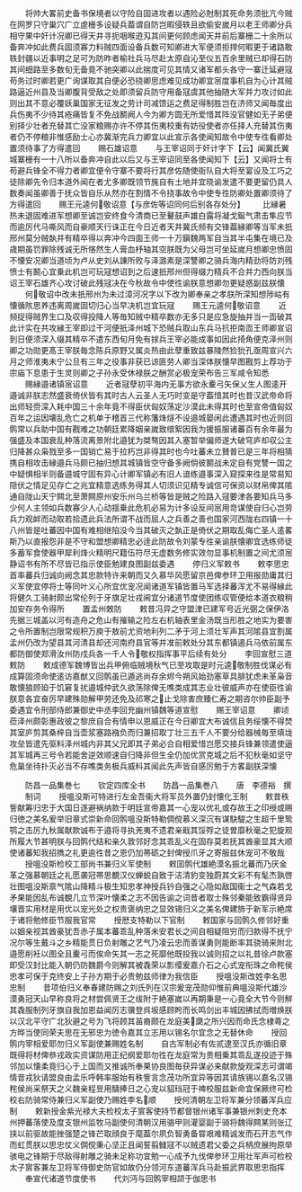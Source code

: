 <!-- { "loadSidebar": true } -->
　　将帅大畧前史备书保境者以守险自固进攻者以遇险必尅制其死命务须批亢今贼在网罗只守巢穴广立虗栅多设疑兵葢谓自防岂暇侵轶且欲偷安嵗月以老王师卿分兵相守果中奸计况卿已得天井寻扼咽喉逰刄其间更何顾虑闻天井前后寨栅二十余所以备奔冲如此费兵固须寡力料贼四面设备兵数可知卿进大军便须拒捍何暇更于诸路敢轶封疆以近事明之足可为防昨者榆社兵马尽赴太原自沁至仪五百余里贼已却得石防其间细路至多数旬无备竟不驰突卿以此揣度可见其情又诸军都头各守一寨迁延避冦苟务过时卿若更广询谋取其自便必恐挠卿思虑难见成功卿宜宻度事机自为心计其贼路逼近州县及当卿腹背受敌之处即须留兵防守用备冦虞其他抽随大军并力攻讨如此则出其不意必覆妖巢国家无征发之劳计司减馈运之费足得制胜岂在济师又闻毎度出兵伤夷不少待其疮痛皆复不免战鬭阙人今为卿方圆无所爱惜其阵没官健如无子弟便别择少壮者充替其亡没家粮赐亦许不停其伤夷校重有妨役使者亦任择人充替其伤夷者仍不停粮非惟感励士心亦冀渐完兵力卿宜以此宣示各使闻知故令中使专徃看卿处置须待事了方得遣回
　　赐石雄诏意
　　与王宰诏同于奸计字下【云】闻冀氏翼城寨栅有一十八所以备奔冲自此以后又与王宰诏同至各使闻知下【云】又闻将士有苟避兵锋全不得力者卿宜便令守寨不要将行其彦佐随使衙队自大将至宴设及工巧之徒除卿先令归本道外闻在者尤多卿既领节旄自有土地并宜晓谕发遣不要更留仍具人数奏闻虽卿善于抚众皆自乐从然亦在割情不令挠事故令中使专徃防卿处置卿须待了方得遣回
　　赐王元逵何敬诏意【与彦佐等诏同何后别各存处分】
　　比縁暑热未退固难进军想卿至诚岂安终食今清商已至鼙鼓声雄白露将凝戈鋋气肃击隼应节而逾厉代马嘶风而自豪顺天行诛正在今日近者天井冀氏频有交锋葢縁卿等当军未扺邢州莫分贼埶并有精卒得以奔冲今四面王师一十万鎭魏两军自当其半屯集在境已及歳期虽罚罪除残诚无所悋然生人膏血杼轴其空朕既为父母岂可坐延嵗月想卿忠愤固不懐安况卿当道顷为卢从史刘从諌所败与泽潞素是深讐卿之骑兵海内精劲将防刘残愤士有鬭心宜乗此机岂可玩冦想诏到之后速扺邢州但得缀力精兵不合并力西向朕当诏王宰石雄齐心攻讨破此残冦决在今秋故令中使徃谕朕意想卿勿更疑惑副兹朕懐
　　何敬诏中改未扺邢州为未过漳河况字以下改为卿奉亲之孝朕所深知想陟岵有懐循陔思养违离周嵗固切归心当早决机岂宜玩冦
　　赐王元逵何敬诏意
　　近频捉得贼界生口及収得投降人等毎知贼中精卒数亦无多只是应急旋抽并当一靣破其此计实在共攻縁王宰即过干河便扺泽州城下恐贼兵取山东兵马抗拒南靣王师卿宣诏到日便须深入缀其精卒不遣东西旬月免有捄兵王宰必能成事如因此掎角便克泽州则卿之功勋更髙王宰朕毎念陈兵原野又属炎热由此孽重致兹暴陵然猃狁孔亟周宣兴六月之师淮夷未宁公旦有三年之役事非获已谅匪劳人卿当深体朕懐早图戡剪上荐功于宗庙下息患于生灵则卿之子孙永受休禄朕之酬赏必极宠荣布告三军咸令知悉
　　赐縁邉诸镇宻诏意
　　近者冦孽初平海内无事方欲永櫜弓矢保乂生人图逺开邉诚非朕志然盛衰倚伏皆有其时古人云圣人无巧时变是守葢惜其时也昔汉武帝命将出师轻赍深入耗中国三十余年竟不得臣伏匈奴荡定沙漠此未得其时也至宣帝值匈奴百年之运因壊乱危亡之机单于稽首三代称籓烽燧不设邉城晏闲此遭遇其时也近则回鹘常以兵助中国有戡难之功朝廷累降姻亲嵗致缯絮因我为援振服诸蕃百有余年最为强盛及本国衰乱种落流离景附北邉犹为桀骜因其入塞暂举偏师遂大破穹庐却収公主归降甚众枭戮至多一国销亡易于拉朽岂非得其时也今吐蕃未立賛普已是三年将相猜携自相攻击縁邉兵马颇已抽归想其城镇皆空守备多阙倘彼鬭战未定自有党讐一国之中疑惧相半则备邉城守固有异心计卿军镇必有旧人谙练邉事深入窥探来徃是常易知隠伏之情足见存亡之兆宜精意选练务得其人切须识见精专诚信可保资以财帛俾其隂通自陇山天宁闗北至萧闗原州安乐州乌兰桥等皆是贼之险路入冦要津各要知兵马多少何人主领如兵数寡少人心动揺乗此危机必易为计多设反间宻用竒谋使自归心岂劳兵力观衅而动取若拾遗此兵法所谓不战而屈人之兵善之善也国家河西陇右四镇一十八州皆是吐蕃因中国有难相继陷没今当其破灭之埶正是倚伏之期取乱侮亡圣人逺畧斯乃以直报怨非是不守和盟想卿精忠必逹此防故令刘蒙专徃亲谕朕懐卿宜选练师徒多蓄军食使器甲犀利烽火精明尺籍伍符尽无虚数务修实效勿显事机制置之间尤须宻静诏书有所不尽皆已指示使臣勉建良图副兹委遇
　　停归义军敕书
　　敕李思忠首率蕃兵归诚向阙念其忠款特许来朝而又久慕华风愿留京邑俾参环卫用报勋庸其归义军使宜停将士等同叶义心所宜优宠况闻诸道军镇皆置马军选择蕃浑尤不易得縁此将健久工骑射颇出常伦列于牙旗足壮戎阃宜分诸道节度使团练収管便给本道衣粮稍加安存务令得所
　　置孟州敇防
　　敕昔冯异之守盟津已建军号近光弼之保伊洛先据三城盖以河有造舟之危山有摧输之险左右机轴表里金汤既当形胜之地实为要害之令所置制岂限常规积万庾于敖前尤资地利列二矛于河上须壮军声其河隂县宜割属孟州仍改为望县其河清县却还河南府县官等并准前敕处分其东都镇遏兵马依前属东都防御使郑滑汝州防戍兵各一千人令敬权指挥事平后续有处分
　　李回宣慰三道敕防
　　敕成德军魏博皆出兵甲俯临贼境秋气已至攻取是时元逵敬制胜伐谋必有成算固须命使逺访嘉猷又回鹘虽已遁逃尚存余烬今朔风始劲塞草具腓犹虑未革枭音敢懐狼顾廹于饥窘复扰邉城仲武久欲荡除俾无噍类成其志业壮彼威声亦在使臣徃谕朕意各宜奋厉早建殊勋解甲劳还免及祁寒之止戈除害庶臻仁寿之期咨尔帅臣副予委遇宜令刑部侍郎兼御史中丞李回充幽州镇魏等道宣慰
　　赐王宰诏意
　　卿顷莅泽州颇彰惠政彼之黎庶自合有情申以恩威正在今日卿宜大布诚信且务绥懐不得焚其室庐剪其桑梓自当壶浆塞路襁负而归兼招取丁壮三五千人不要分给器械毎至填垅攻垒皆遣先驱料泽州城内非其父兄即其子弟必合自相爱惜岂愿交接兵锋兼领遣使逼其军城再三号令若能舍逆效顺速自归降非但生全仍加优赏克城之后不犯秋毫如坚守危巢坐待扑灭必当不存噍类务极兵威料其闻此先声皆自感厉勉于方畧副朕深懐












　　防昌一品集巻七
　　钦定四库全书
　　防昌一品集巻八
　　唐　李德裕　撰
　　制词
　　授嗢没斯可特进行左金吾衞大将军员外置仍封懐化王制
　　敕昔秩訾献筹归忠于大国日逐避祸纳款于明廷宣帝嘉其一心宠以优礼或存故王之印绶或赐归徳之美名爰举旧章式崇新命回鹘嗢没斯特勒倜傥慕义深沉有谋駃騠之生超千里鸷鹗之击厉九秋属献款诚布于邉将寻执羌夷不遗君亲戢其馁殍之徒曽靡秋毫之犯旋观所履大节甚明朕与回鹘代结和亲久敦邻好念其乖乱义在固存莫若抚其酋豪显其大顺使诸蕃知我招擕之礼更逾徃昔之恩仍加帯砺之封俾授爪牙之寄服兹休宠可不敬哉
　　授嗢没斯检校工部尚书兼归义军使制
　　敕囬鹘代雄絶漠名振北蕃而乃厌金革之强慕朝廷之礼愿袭冠帯思覩汉仪蝉蜕自致于洁清豹变独蔚其文彩不有髦杰孰啓壮图嗢没斯禀气隂山降精斗极生知忠孝神授兵钤自强之心隐如敌国衞士之气森若戈矛果能因乱布诚覩几立节深叶懐柔之志不因告谕之词昔者取士殊邻秦能致霸得贤异壤晋实用材是用优以宠光处之权贵褒纳忠之显效锡归义之美名俾建斾于新军示絶席于诸将勉修臣节服我官常
　　授厯支特勒以下官制
　　敕国家与回鹘久修邻好重以姻亲视其酋豪犹吾赤子属本蕃乖乱种落未安君长之间自相疑阻穷而归款得不抚宁况尔等生戴斗之乡精能贯日负射雕之艺气乃凌云忠而善谋勇则能断率其骁骑来附北邉愿削衽以图全且櫜弓而俟命矢其一志之死靡他既投我以诚则招之以礼昔徐卢款塞即受汉封比能入朝仍防魏爵今则解其被毳荣以彯缨爰嘉介石之心式宠衔珠之命秺侯忠孝可保于克终安上子孙方期于必贵勉兹师律为我信臣
　　授嗢没斯改姓李名思忠制
　　昔项伯归义奉春建防赐之刘氏列在汉宗爰宠茂勋仰惟前典嗢没斯代雄沙漠勇冠天山早称良将之材尝佩贤王之绂附于絶塞嵗以再期秉是一心竟全大节今则觧其毳服制列牙旗自我加恩益闻厉志骥登呉坂感顾盻而长鸣剑出丰城因拂拭而増焕朕以汉北平守广北狄避之号为飞将顾其苖裔颇在龙庭美瓞之所兴因而命氏念棣蕚之方晔当使同荣夫思在无邪忠为徳令嘉其立志用以锡名尔宜念之无替休命
　　授回鹘内宰相爱耶勿归义军副使兼赐姓名制
　　自古军制必有佐贰逮至汉氏亦循旧章既得将材俾叅戎政实资谋防用正纪纲爱耶勿徃在龙庭常为贵相乗其乖乱遂投迹于殊邻加以懐柔竟归心于上国而又推诚所奉果协良图毎获异谋必来献款旋观深志可谓竭情昔戎狄请盟良由孟乐呼韩率服始有秩訾言念茂功所宜异等因其请族锡以嘉名汉锡秺侯尚采祭天之义魏亲程昱用醻捧日之心宠以貂珰冠于禆校服兹新命宜保厥终可检校右防骑常侍兼归义军副使乃赐姓李名顺
　　授何清朝左卫将军兼分领蕃浑兵应制
　　敕新授金紫光禄大夫检校太子賔客使持节都督银州诸军事兼银州刺史充本州押蕃落使及度支银州监牧马副使何清朝汉用骆甲则灌婴副于骑将魏得闗某则张辽挟以前驱故能挫强楚之锋芒取顔良于麾葢尔夙负智勇备甞艰难精诚发而石开志气作而虹贯朕以思忠仗义倜傥秉心坚正且闻誓翦雠冦不以贼遗君父委之兵柄庶展拘原举骇电之锋期于尽敌得射雕之骑未足称功宜勉一心成予九伐俾参环卫用壮军声可检校太子賔客兼左卫将军侍御史防官如故仍分领河东道蕃浑兵马赴振武界取思忠指挥
　　奉宣代诸道节度使书
　　代刘沔与回鹘宰相颉于伽思书
